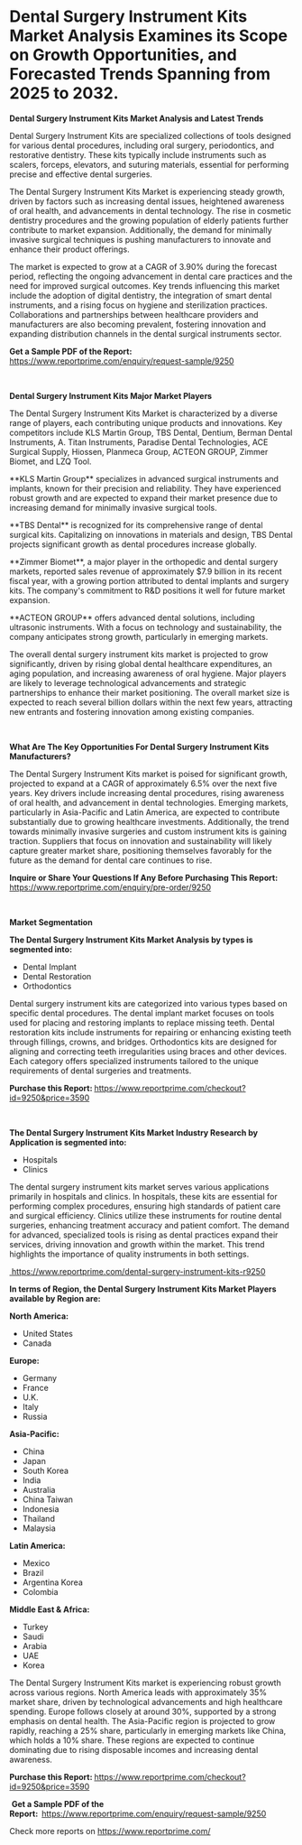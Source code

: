 <p><h1>Dental Surgery Instrument Kits Market Analysis Examines its Scope on Growth Opportunities, and Forecasted Trends Spanning from 2025 to 2032.</h1></p><p><strong>Dental Surgery Instrument Kits Market Analysis and Latest Trends</strong></p>
<p><p>Dental Surgery Instrument Kits are specialized collections of tools designed for various dental procedures, including oral surgery, periodontics, and restorative dentistry. These kits typically include instruments such as scalers, forceps, elevators, and suturing materials, essential for performing precise and effective dental surgeries.</p><p>The Dental Surgery Instrument Kits Market is experiencing steady growth, driven by factors such as increasing dental issues, heightened awareness of oral health, and advancements in dental technology. The rise in cosmetic dentistry procedures and the growing population of elderly patients further contribute to market expansion. Additionally, the demand for minimally invasive surgical techniques is pushing manufacturers to innovate and enhance their product offerings.</p><p>The market is expected to grow at a CAGR of 3.90% during the forecast period, reflecting the ongoing advancement in dental care practices and the need for improved surgical outcomes. Key trends influencing this market include the adoption of digital dentistry, the integration of smart dental instruments, and a rising focus on hygiene and sterilization practices. Collaborations and partnerships between healthcare providers and manufacturers are also becoming prevalent, fostering innovation and expanding distribution channels in the dental surgical instruments sector.</p></p>
<p><strong>Get a Sample PDF of the Report:&nbsp;</strong> <a href="https://www.reportprime.com/enquiry/request-sample/9250?utm_campaign=3137&utm_medium=2&utm_source=Github&utm_content=ia&utm_term=24032025&utm_id=dental-surgery-instrument-kits">https://www.reportprime.com/enquiry/request-sample/9250</a></p>
<p>&nbsp;</p>
<p><strong>Dental Surgery Instrument Kits Major Market Players</strong></p>
<p><p>The Dental Surgery Instrument Kits Market is characterized by a diverse range of players, each contributing unique products and innovations. Key competitors include KLS Martin Group, TBS Dental, Dentium, Berman Dental Instruments, A. Titan Instruments, Paradise Dental Technologies, ACE Surgical Supply, Hiossen, Planmeca Group, ACTEON GROUP, Zimmer Biomet, and LZQ Tool.</p><p>**KLS Martin Group** specializes in advanced surgical instruments and implants, known for their precision and reliability. They have experienced robust growth and are expected to expand their market presence due to increasing demand for minimally invasive surgical tools.</p><p>**TBS Dental** is recognized for its comprehensive range of dental surgical kits. Capitalizing on innovations in materials and design, TBS Dental projects significant growth as dental procedures increase globally.</p><p>**Zimmer Biomet**, a major player in the orthopedic and dental surgery markets, reported sales revenue of approximately $7.9 billion in its recent fiscal year, with a growing portion attributed to dental implants and surgery kits. The company's commitment to R&D positions it well for future market expansion.</p><p>**ACTEON GROUP** offers advanced dental solutions, including ultrasonic instruments. With a focus on technology and sustainability, the company anticipates strong growth, particularly in emerging markets.</p><p>The overall dental surgery instrument kits market is projected to grow significantly, driven by rising global dental healthcare expenditures, an aging population, and increasing awareness of oral hygiene. Major players are likely to leverage technological advancements and strategic partnerships to enhance their market positioning. The overall market size is expected to reach several billion dollars within the next few years, attracting new entrants and fostering innovation among existing companies.</p></p>
<p>&nbsp;</p>
<p><strong>What Are The Key Opportunities For Dental Surgery Instrument Kits Manufacturers?</strong></p>
<p><p>The Dental Surgery Instrument Kits market is poised for significant growth, projected to expand at a CAGR of approximately 6.5% over the next five years. Key drivers include increasing dental procedures, rising awareness of oral health, and advancement in dental technologies. Emerging markets, particularly in Asia-Pacific and Latin America, are expected to contribute substantially due to growing healthcare investments. Additionally, the trend towards minimally invasive surgeries and custom instrument kits is gaining traction. Suppliers that focus on innovation and sustainability will likely capture greater market share, positioning themselves favorably for the future as the demand for dental care continues to rise.</p></p>
<p><strong>Inquire or Share Your Questions If Any Before Purchasing This Report:</strong> <a href="https://www.reportprime.com/enquiry/pre-order/9250?utm_campaign=3137&utm_medium=2&utm_source=Github&utm_content=ia&utm_term=24032025&utm_id=dental-surgery-instrument-kits">https://www.reportprime.com/enquiry/pre-order/9250</a></p>
<p>&nbsp;</p>
<p><strong>Market Segmentation</strong></p>
<p><strong>The Dental Surgery Instrument Kits Market Analysis by types is segmented into:</strong></p>
<p><ul><li>Dental Implant</li><li>Dental Restoration</li><li>Orthodontics</li></ul></p>
<p><p>Dental surgery instrument kits are categorized into various types based on specific dental procedures. The dental implant market focuses on tools used for placing and restoring implants to replace missing teeth. Dental restoration kits include instruments for repairing or enhancing existing teeth through fillings, crowns, and bridges. Orthodontics kits are designed for aligning and correcting teeth irregularities using braces and other devices. Each category offers specialized instruments tailored to the unique requirements of dental surgeries and treatments.</p></p>
<p><strong>Purchase this Report:&nbsp;</strong><a href="https://www.reportprime.com/checkout?id=9250&price=3590&utm_campaign=3137&utm_medium=2&utm_source=Github&utm_content=ia&utm_term=24032025&utm_id=dental-surgery-instrument-kits">https://www.reportprime.com/checkout?id=9250&price=3590</a></p>
<p>&nbsp;</p>
<p><strong>The Dental Surgery Instrument Kits Market Industry Research by Application is segmented into:</strong></p>
<p><ul><li>Hospitals</li><li>Clinics</li></ul></p>
<p><p>The dental surgery instrument kits market serves various applications primarily in hospitals and clinics. In hospitals, these kits are essential for performing complex procedures, ensuring high standards of patient care and surgical efficiency. Clinics utilize these instruments for routine dental surgeries, enhancing treatment accuracy and patient comfort. The demand for advanced, specialized tools is rising as dental practices expand their services, driving innovation and growth within the market. This trend highlights the importance of quality instruments in both settings.</p></p>
<p><a href="https://www.reportprime.com/dental-surgery-instrument-kits-r9250?utm_campaign=3137&utm_medium=2&utm_source=Github&utm_content=ia&utm_term=24032025&utm_id=dental-surgery-instrument-kits">&nbsp;https://www.reportprime.com/dental-surgery-instrument-kits-r9250</a></p>
<p><strong>In terms of Region, the Dental Surgery Instrument Kits Market Players available by Region are:</strong></p>
<p>
    <p> <strong> North America: </strong>
        <ul>
            <li>United States</li>
            <li>Canada</li>
        </ul>
        </p> 
    <p> <strong> Europe: </strong>
        <ul>
            <li>Germany</li>
            <li>France</li>
            <li>U.K.</li>
            <li>Italy</li>
            <li>Russia</li>
        </ul>
        </p> 
    <p> <strong> Asia-Pacific: </strong>
        <ul>
            <li>China</li>
            <li>Japan</li>
            <li>South Korea</li>
            <li>India</li>
            <li>Australia</li>
            <li>China Taiwan</li>
            <li>Indonesia</li>
            <li>Thailand</li>
            <li>Malaysia</li>
        </ul>
        </p> 
    <p> <strong> Latin America: </strong>
        <ul>
            <li>Mexico</li>
            <li>Brazil</li>
            <li>Argentina Korea</li>
            <li>Colombia</li>
        </ul>
        </p> 
    <p> <strong> Middle East & Africa: </strong>
        <ul>
            <li>Turkey</li>
            <li>Saudi</li>
            <li>Arabia</li>
            <li>UAE</li>
            <li>Korea</li>
        </ul>
    </p>
    </p>
<p><p>The Dental Surgery Instrument Kits market is experiencing robust growth across various regions. North America leads with approximately 35% market share, driven by technological advancements and high healthcare spending. Europe follows closely at around 30%, supported by a strong emphasis on dental health. The Asia-Pacific region is projected to grow rapidly, reaching a 25% share, particularly in emerging markets like China, which holds a 10% share. These regions are expected to continue dominating due to rising disposable incomes and increasing dental awareness.</p></p>
<p><strong>Purchase this Report: </strong><a href="https://www.reportprime.com/checkout?id=9250&price=3590&utm_campaign=3137&utm_medium=2&utm_source=Github&utm_content=ia&utm_term=24032025&utm_id=dental-surgery-instrument-kits">https://www.reportprime.com/checkout?id=9250&price=3590</a></p>
<p>&nbsp;<strong>Get a Sample PDF of the Report:&nbsp;&nbsp;</strong><a href="https://www.reportprime.com/enquiry/request-sample/9250?utm_campaign=3137&utm_medium=2&utm_source=Github&utm_content=ia&utm_term=24032025&utm_id=dental-surgery-instrument-kits">https://www.reportprime.com/enquiry/request-sample/9250</a></p>
<p><strong></strong></p>
<p>Check more reports on <a href="https://www.reportprime.com/?utm_campaign=3137&utm_medium=2&utm_source=Github&utm_content=ia&utm_term=24032025&utm_id=dental-surgery-instrument-kits">https://www.reportprime.com/</a></p>